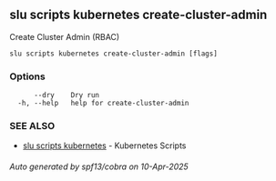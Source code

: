 ## slu scripts kubernetes create-cluster-admin

Create Cluster Admin (RBAC)

```
slu scripts kubernetes create-cluster-admin [flags]
```

### Options

```
      --dry    Dry run
  -h, --help   help for create-cluster-admin
```

### SEE ALSO

* [slu scripts kubernetes](slu_scripts_kubernetes.md)	 - Kubernetes Scripts

###### Auto generated by spf13/cobra on 10-Apr-2025
